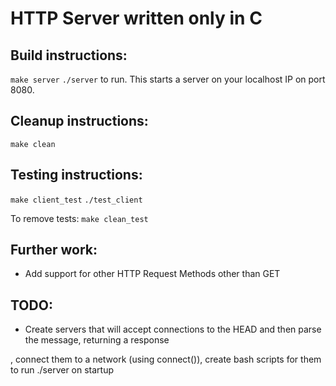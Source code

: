 # HTTP Server written only in C 

## Build instructions: 
`make server`
`./server` to run. 
This starts a server on your localhost IP on port 8080.

## Cleanup instructions: 
`make clean`

## Testing instructions:
`make client_test`
`./test_client`

To remove tests: 
`make clean_test`

## Further work: 
* Add support for other HTTP Request Methods other than GET 

## TODO:
* Create servers that will accept connections to the HEAD and then parse the message, returning a response 

, connect them to a network (using connect()), create bash scripts for them to run ./server on startup 


